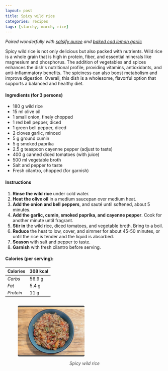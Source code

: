```yaml
---
layout: post
title: Spicy wild rice
categories: recipes
tags: [starchy, march, rice]
---
```


*Paired wonderfully with <a href="/recipes/salsify-puree">salsify puree</a> and <a href="/recipes/baked-cod-lemon-garlic">baked cod lemon garlic</a>*

Spicy wild rice is not only delicious but also packed with nutrients. Wild rice is a whole grain that is high in protein, fiber, and essential minerals like magnesium and phosphorus. The addition of vegetables and spices enhances the dish's nutritional profile, providing vitamins, antioxidants, and anti-inflammatory benefits. The spiciness can also boost metabolism and improve digestion. Overall, this dish is a wholesome, flavorful option that supports a balanced and healthy diet.

#### Ingredients (for 3 persons)
- 180 g wild rice
- 15 ml olive oil
- 1 small onion, finely chopped
- 1 red bell pepper, diced
- 1 green bell pepper, diced
- 2 cloves garlic, minced
- 5 g ground cumin
- 5 g smoked paprika
- 2.5 g teaspoon cayenne pepper (adjust to taste)
- 400 g canned diced tomatoes (with juice)
- 500 ml vegetable broth
- Salt and pepper to taste
- Fresh cilantro, chopped (for garnish)

#### Instructions

1. **Rinse the wild rice** under cold water.
2. **Heat the olive oil** in a medium saucepan over medium heat.
3. **Add the onion and bell peppers**, and sauté until softened, about 5 minutes.
4. **Add the garlic, cumin, smoked paprika, and cayenne pepper**. Cook for another minute until fragrant.
5. **Stir in** the wild rice, diced tomatoes, and vegetable broth. Bring to a boil.
6. **Reduce** the heat to low, cover, and simmer for about 45-50 minutes, or until the rice is tender and the liquid is absorbed.
7. **Season** with salt and pepper to taste.
8. **Garnish** with fresh cilantro before serving.

#### Calories (per serving):

| **Calories** | 308 kcal |
| ----------- | ----------- |
| *Carbs* | 56.9 g |
| *Fat* | 5.4 g |
| *Protein* | 11 g |

<div style="display: flex; align-items:center; justify-content: center">
<figure>
    <img src="/assets/2025-03-01-spicy-wild-rice/spicy-wild-rice.jpg" alt="description" style="width:50%; margin: 0 auto; border-bottom: 4px solid #4d4d4d;border-top: 4px solid #4d4d4d; border-radius: 4px">
    <figcaption style="margin-top: 10px; color:#4d4d4d; font-style: italic; text-align: center">Spicy wild rice</figcaption>
</figure>
</div>